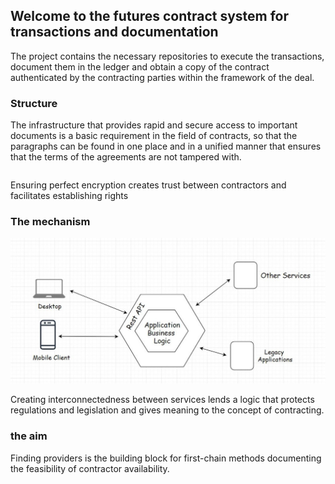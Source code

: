 ## Welcome to the futures contract system for transactions and documentation



The project contains the necessary repositories to execute the transactions, document them in the ledger and obtain a copy of the contract authenticated by the contracting parties within the framework of the deal.


### Structure

The infrastructure that provides rapid and secure access to important documents is a basic requirement in the field of contracts, so that the paragraphs can be found in one place and in a unified manner that ensures that the terms of the agreements are not tampered with.
```markdown

```

Ensuring perfect encryption creates trust between contractors and facilitates establishing rights
### The mechanism
![image](https://raw.githubusercontent.com/2saveefor/Regulatory-Sandbox/main/Rest%20API%20Gateway.jpg)

Creating interconnectedness between services lends a logic that protects regulations and legislation and gives meaning to the concept of contracting.

### the aim

Finding providers is the building block for first-chain methods documenting the feasibility of contractor availability.
